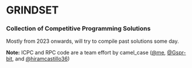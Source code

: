 # GRINDSET

### Collection of Competitive Programming Solutions

Mostly from 2023 onwards, will try to compile past solutions some day.

**Note:** ICPC and RPC code are a team effort by camel_case ([@me](https://github.com/MikelBarajas38), [@Gspr-bit](https://github.com/Gspr-bit), and [@hiramcastillo36](https://github.com/hiramcastillo36))
